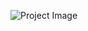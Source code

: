 
![Project Image](https://github.com/ahmed-morshedy/Portfolio/assets/132190296/d4fd1a39-52ee-4ee6-93a7-d394fdf8d432)
